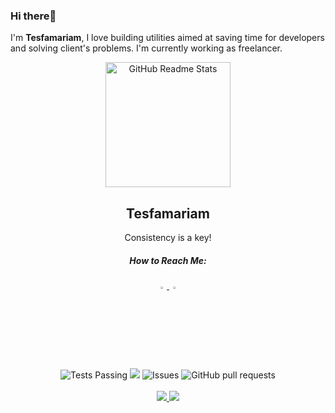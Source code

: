 ### Hi there👋
I'm **Tesfamariam**, I love building utilities aimed at saving time for developers and solving client's problems.
I'm currently working as freelancer.
<p align="center">
 <img width="200px" src="https://avatars.githubusercontent.com/u/80942216?s=400&u=cd710bfd05514284773a7829891d51dc2850dd62&v=4" align="center" alt="GitHub Readme Stats" />
 <h2 align="center">Tesfamariam</h2>
 <p align="center">Consistency is a key!</p>
 <h5 align="center">How to Reach Me:</h5>
 <p align="center">
  <a href="https://twitter.com/TesfamariamTes4">
   <img width="3%" alt="Twitter" src="https://img.icons8.com/color/2x/twitter.png" />
  </a>
  <a href="https://www.linkedin.com/in/tesfamariam-teshome-4624581a0/">
   <img width="3%" alt="LinkedIn" src="https://img.icons8.com/color/48/000000/linkedin.png" />
  </a>
 </p>
</p>
<p align="center">
    <img alt="Tests Passing" src="https://github.com/anuraghazra/github-readme-stats/workflows/Test/badge.svg" />
    <img src="https://codecov.io/gh/anuraghazra/github-readme-stats/branch/master/graph/badge.svg" />
    <img alt="Issues" src="https://img.shields.io/github/issues/anuraghazra/github-readme-stats?color=0088ff" />
    <img alt="GitHub pull requests" src="https://img.shields.io/github/issues-pr/anuraghazra/github-readme-stats?color=0088ff" />
    <br />
    <br />
    <a href="https://a.paddle.com/v2/click/16413/119403?link=1227">
      <img src="https://img.shields.io/badge/Supported%20by-VSCode%20Power%20User%20%E2%86%92-gray.svg?colorA=655BE1&colorB=4F44D6&style=for-the-badge"/>
    </a>
    <a href="https://a.paddle.com/v2/click/16413/119403?link=2345">
      <img src="https://img.shields.io/badge/Supported%20by-Node%20Cli.com%20%E2%86%92-gray.svg?colorA=61c265&colorB=4CAF50&style=for-the-badge"/>
    </a>
</p>
